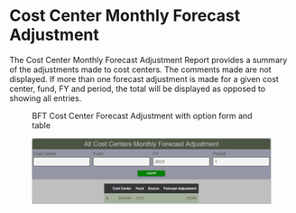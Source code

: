 # Cost Center Monthly Forecast Adjustment

The Cost Center Monthly Forecast Adjustment Report provides a summary of the adjustments made to cost centers.  The comments made are not displayed.  If more than one forecast adjustment is made for a given cost center, fund, FY and period, the total will be displayed as opposed to showing all entries.

<figure markdown>
<figcaption>BFT Cost Center Forecast Adjustment with option form and table</figcaption>

![](images/report-costcenter-forecast-adjustment.png)
</figure>
